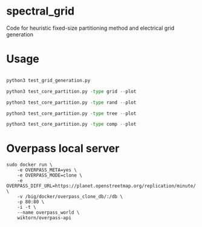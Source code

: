 # spectral_grid
Code for heuristic fixed-size partitioning method and electrical grid generation

# Usage
```python

python3 test_grid_generation.py

python3 test_core_partition.py -type grid --plot

python3 test_core_partition.py -type rand --plot

python3 test_core_partition.py -type tree --plot

python3 test_core_partition.py -type comp --plot

```
# Overpass local server
```
sudo docker run \
	-e OVERPASS_META=yes \
	-e OVERPASS_MODE=clone \
	-e OVERPASS_DIFF_URL=https://planet.openstreetmap.org/replication/minute/ \
	-v /big/docker/overpass_clone_db/:/db \
	-p 80:80 \
	-i -t \
	--name overpass_world \
	wiktorn/overpass-api

```
